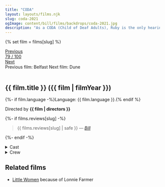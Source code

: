 ```yaml
---
title: "CODA"
layout: layouts/films.njk
slug: coda-2021
ogImage: content/bill/films/backdrops/coda-2021.jpg
description: "As a CODA (Child of Deaf Adults), Ruby is the only hearing person in her deaf family. When the family's fishing business is threatened, Ruby finds herself torn between pursuing her love of music and her fear of abandoning her parents."
---
```


{% set film = films[slug] %}

<nav class="films">
  <div class="prev">
    <a href="../belfast-2021"><i class="fa-solid fa-chevron-left fa-xs"></i> Previous</a>
  </div>
  <div>
    <a class="simple" href="../">79 / 100</a>
  </div>
  <div class="next">
    <a href="../dune-2021">Next <i class="fa-solid fa-chevron-right fa-xs"></i></a>
  </div>
  <div class="hint">
    <span class="prev-hint">
      <span class="sr-only">Previous film:</span>
      Belfast
    </span>
    <span class="next-hint">
      <span class="sr-only">Next film:</span>
      Dune
    </span>
  </div>
</nav>

<article class="film slug-coda-2021">
  <div class="backdrop-and-poster">
    <img class="poster" src="../films/posters/{{ slug }}.jpg" alt="">
    <img class="backdrop" src="../films/backdrops/{{ slug }}.jpg" alt="">
  </div>

  <h1>{{ film.title }} ({{ film | filmYear }})</h1>

  <p>
    {%- if film.language -%}Language: {{ film.language }}.{% endif %}
    
  </p>

  <p class="director">
    Directed by <strong>{{ film | directors }}</strong>
  </p>

  {%- if films.reviews[slug] -%}
    <blockquote> 
      {{ films.reviews[slug] | safe }} <em>—&nbsp;<a href="/bill">Bill</a></em>
    </blockquote> 
  {%- endif -%}

  <section class="film-detail">
    <div>
      <details>
        <summary>
          <i class="fa-solid fa-masks-theater"></i>
          Cast
        </summary>
        <ul>
          {%- for cast in film.credits.cast -%}
            <li>
              {{ cast.name }} as <em>{{ cast.character }}</em>
            </li>
          {%- endfor -%}
        </ul>
      </details>
      <details>
        <summary>
          <i class="fa-solid fa-clapperboard"></i>
          Crew
        </summary>
        <ul>
          {%- for crew in film.credits.crew -%}
            <li>
              {{ crew.name }} &mdash; <em>{{ crew.job }}</em>
            </li>
          {%- endfor -%}
        </ul>
      </details>
    </div>
  </section>

  <section class="related-films">
  <h2>Related films</h2>
  <ul>
    <li><a href="../little-women-2019">Little Women</a> because of Lonnie Farmer</li>
  </ul>
</section>

</article>
